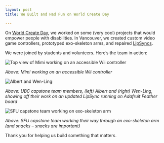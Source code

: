 ```yaml
---
layout: post
title: We Built and Had Fun on World Create Day

---
```

On <a title="Read more about World Create Day" href="https://hackaday.com/tag/world-create-day/" target="_blank" rel="noopener">World Create Day</a>, we worked on some (very cool) projects that would empower people with disabilities. In Vancouver, we created custom video game controllers, prototyped exo-skeleton arms, and repaired <a title="Learn more about the LipSync" href="http://www.neilsquire.ca/research-development/projects-activities/lipsync/" target="_blank" rel="noopener">LipSyncs</a>.

We were joined by students and volunteers. Here’s the team in action:

<img class="aligncenter size-full wp-image-15468" title="Top view of Mimi working on an accessible Wii controller" src="http://www.neilsquire.ca/wp-content/uploads/2018/03/Mimi-controller.jpg" alt="Top view of Mimi working on an accessible Wii controller" />

<em>Above: Mimi working on an accessible Wii controller</em>

<img class="aligncenter size-full wp-image-15469" title="Albert and Wen-Ling" src="http://www.neilsquire.ca/wp-content/uploads/2018/03/Capstone-LipSync.jpg" alt="Albert and Wen-Ling" />

<em>Above: UBC capstone team members, (left) Albert and (right) Wen-Ling, showing off their work on an updated LipSync running on Adafruit Feather board</em>

<img class="aligncenter size-full wp-image-15470" title="SFU capstone team working on exo-skeleton arm" src="http://www.neilsquire.ca/wp-content/uploads/2018/03/Exo-skeleton-arm.jpg" alt="SFU capstone team working on exo-skeleton arm" />

<em>Above: SFU capstone team working their way through an exo-skeleton arm (and snacks – snacks are important)</em>

Thank you for helping us build something that matters.
